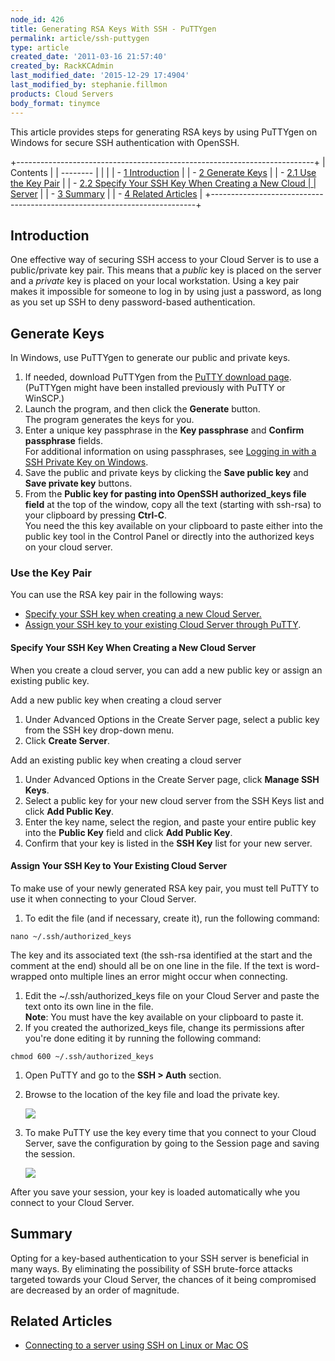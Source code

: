 ```yaml
---
node_id: 426
title: Generating RSA Keys With SSH - PuTTYgen
permalink: article/ssh-puttygen
type: article
created_date: '2011-03-16 21:57:40'
created_by: RackKCAdmin
last_modified_date: '2015-12-29 17:4904'
last_modified_by: stephanie.fillmon
products: Cloud Servers
body_format: tinymce
---
```


This article provides steps for generating RSA keys by using PuTTYgen on
Windows for secure SSH authentication with OpenSSH.

+--------------------------------------------------------------------------+
| Contents                                                                 |
| --------                                                                 |
|                                                                          |
| -   [1 Introduction](#Introduction)                                      |
| -   [2 Generate Keys](#Generate_Keys)                                    |
|     -   [2.1 Use the Key Pair](#Usethekeypair)                           |
|     -   [2.2 Specify Your SSH Key When Creating a New Cloud              |
|         Server](#SpecifySSHonNew)                                        |
| -   [3 Summary](#Summary)                                                |
| -   [4 Related Articles](#RelatedArticles)                               |
+--------------------------------------------------------------------------+

Introduction
------------

One effective way of securing SSH access to your Cloud Server is to use
a public/private key pair. This means that a *public* key is placed on
the server and a *private* key is placed on your local workstation.
Using a key pair makes it impossible for someone to log in by using just
a password, as long as you set up SSH to deny password-based
authentication. 

Generate Keys
-------------

In Windows, use PuTTYgen to generate our public and private keys.

1.  If needed, download PuTTYgen from the [PuTTY download
    page](http://www.chiark.greenend.org.uk/~sgtatham/putty/download.html).(PuTTYgen
    might have been installed previously with PuTTY or WinSCP.)
2.  Launch the program, and then click the **Generate** button.\
     The program generates the keys for you.
3.  Enter a unique key passphrase in the **Key passphrase** and
    **Confirm passphrase** fields.\
     For additional information on using passphrases, see [Logging in
    with a SSH Private Key on
    Windows](http://www.rackspace.com/knowledge_center/article/logging-in-with-a-ssh-private-key-on-windows).
4.  Save the public and private keys by clicking the **Save public key**
    and **Save private key** buttons.
5.  From the **Public key for pasting into OpenSSH authorized\_keys file
    field** at the top of the window, copy all the text (starting with
    ssh-rsa) to your clipboard by pressing **Ctrl-C**.\
     You need the this key available on your clipboard to paste either
    into the public key tool in the Control Panel or directly into the
    authorized keys on your cloud server.

### Use the Key Pair

 You can use the RSA key pair in the following ways:

-   [Specify your SSH key when creating a new Cloud
    Server.](#SpecifySSHonNew)
-   [Assign your SSH key to your existing Cloud Server through
    PuTTY](#Assigntoexisting).

#### Specify Your SSH Key When Creating a New Cloud Server

When you create a cloud server, you can add a new public key or assign
an existing public key.

Add a new public key when creating a cloud server

1.  Under Advanced Options in the Create Server page, select a public
    key from the SSH key drop-down menu.
2.  Click **Create Server**.

Add an existing public key when creating a cloud server

1.  Under Advanced Options in the Create Server page, click **Manage SSH
    Keys**.
2.  Select a public key for your new cloud server from the SSH Keys list
    and click **Add Public Key**.
3.  Enter the key name, select the region, and paste your entire public
    key into the **Public Key** field and click **Add Public Key**.
4.  Confirm that your key is listed in the **SSH Key** list for your new
    server.

#### Assign Your SSH Key to Your Existing Cloud Server

To make use of your newly generated RSA key pair, you must tell PuTTY to
use it when connecting to your Cloud Server.

1.  To edit the file (and if necessary, create it), run the following
    command:

<!-- -->

    nano ~/.ssh/authorized_keys

The key and its associated text (the ssh-rsa identified at the start and
the comment at the end) should all be on one line in the file.  If the
text is word-wrapped onto multiple lines an error might occur when
connecting.

1.  Edit the \~/.ssh/authorized\_keys file on your Cloud Server and
    paste the text onto its own line in the file.\
     **Note**: You must have the key available on your clipboard to
    paste it.
2.  If you created the authorized\_keys file, change its permissions
    after you're done editing it by running the following command:

<!-- -->

    chmod 600 ~/.ssh/authorized_keys

1.  Open PuTTY and go to the **SSH \> Auth** section.
2.  Browse to the location of the key file and load the private key.

    ![](/knowledge_center/sites/default/files/field/image/PuTTY_Configuration3.png)

3.  To make PuTTY use the key every time that you connect to your Cloud
    Server, save the configuration by going to the Session page and
    saving the session.

    ![](/knowledge_center/sites/default/files/field/image/PuTTY_Configuration4.png)

After you save your session, your key is loaded automatically whe you
connect to your Cloud Server.

Summary
-------

Opting for a key-based authentication to your SSH server is beneficial
in many ways. By eliminating the possibility of SSH brute-force attacks
targeted towards your Cloud Server, the chances of it being compromised
are decreased by an order of magnitude.

Related Articles
----------------

-   [Connecting to a server using SSH on Linux or Mac
    OS](http://www.rackspace.com/knowledge_center/article/connecting-to-a-server-using-ssh-on-linux-or-mac-os)


